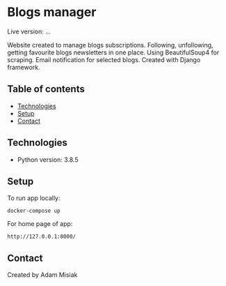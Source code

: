 # Blogs manager

Live version: ...

Website created to manage blogs subscriptions. Following, unfollowing, getting favourite blogs newsletters in one place. Using BeautifulSoup4 for scraping. Email notification for selected blogs. Created with Django framework.


## Table of contents
* [Technologies](#technologies)
* [Setup](#setup)
* [Contact](#contact)

## Technologies
* Python version: 3.8.5

## Setup
To run app locally:
```
docker-compose up
```

For home page of app:
```
http://127.0.0.1:8000/
```

## Contact
Created by Adam Misiak
